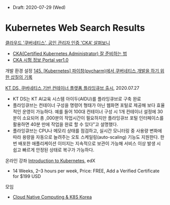 * Draft: 2020-07-29 (Wed)
# Kubernetes Web Search Results

[클라우드 '쿠버네티스', 공인 관리자 인증 'CKA' 살펴보니](http://it.chosun.com/site/data/html_dir/2020/07/26/2020072600629.html)
* [CKA(Certified Kubernetes Administrator) 잘 준비하는 법](https://www.youtube.com/watch?v=B2KkkYiZPEk&feature=emb_title)
* [CKA 시험 정보 Portal ver1.0](https://sysnet4admin.blogspot.com/2020/07/cka-ver10.html#.XyD0QRHlI5k)

개발 환경 설정
[145. [Kubernetes] 파이참(pycharm)에서 쿠버네티스 개발을 하기 위한 삽질의 기록](https://blog.naver.com/alice_k106/221341757624)

[KT DS, 쿠버네티스 기반 컨테이너 플랫폼 플라잉큐브 출시](http://www.digitaltoday.co.kr/news/articleView.html?idxno=242649), 2020.07.27
* KT DS는 KT AI교육 시스템 아이두(AIDU)를 플라잉큐브로 구축 완료
* 플라잉큐브는 컨테이너 구성을 명령어 형태가 아닌 웹화면 포털로 제공해 보다 효율적인 운영이 가능하다. 예를 들어 100대 컨테이너 구성 시 1개 컨테이너 설정에 30분이 소요되어 총 ,000분의 작업시간이 필요하지만 플라잉큐브 포털 인터페이스를 활용하면 40분 만에 작업을 완료 할 수 있다"고 설명했다.
* 플라잉큐브는 CPU나 메모리 상태를 점검하고, 실시간 모니터링 중 사용량 변화에 따라 용량을 자동으로 늘려주는 오토 스케일링(auto-scaling) 기능도 지원한다. 한번 배포한 애플리케이션 이미지는 지속적으로 보관이 가능해 서비스 이상 발생 시 쉽고 빠르게 안정된 상태로 복구가 가능하다.

온라인 강좌
[Introduction to Kubernetes](https://www.edx.org/course/introduction-to-kubernetes), edX
* 14 Weeks, 2–3 hours per week, Price: FREE, Add a Verified Certificate for $199 USD

모임
* [Cloud Native Computing & K8S Korea](https://www.meetup.com/Cloud-Native-Computing-Seoul/)

